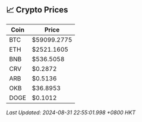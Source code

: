 ## 📈 Crypto Prices

| Coin | Price |
| ---- | ----- |
| BTC | $59099.2775 |
| ETH | $2521.1605 |
| BNB | $536.5058 |
| CRV | $0.2872 |
| ARB | $0.5136 |
| OKB | $36.8953 |
| DOGE | $0.1012 |

_Last Updated: 2024-08-31 22:55:01.998 +0800 HKT_